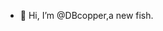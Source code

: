- 👋 Hi, I’m @DBcopper,a new fish.
<!---
DBcopper/DBcopper is a ✨ special ✨ repository because its `README.md` (this file) appears on your GitHub profile.
You can click the Preview link to take a look at your changes.
--->
